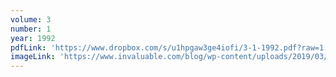 ```yaml
---
volume: 3
number: 1
year: 1992
pdfLink: 'https://www.dropbox.com/s/u1hpgaw3ge4iofi/3-1-1992.pdf?raw=1'
imageLink: 'https://www.invaluable.com/blog/wp-content/uploads/2019/03/buddhist-art-hero.jpg'
---
```

